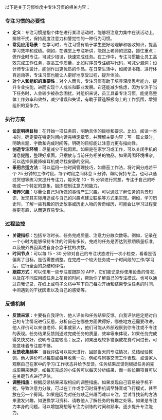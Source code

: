 以下是关于习惯维度中专注习惯的相关内容：

### 专注习惯的必要性

- **定义**：专注习惯是指个体在进行某项活动时，能够将注意力集中在该活动上，排除干扰，保持高度注意力和警觉性的一种行为习惯。
- **常见应用场景**：在学习时，专注习惯有助于学生更好地理解和吸收知识，提高学习效率和成绩。例如，在课堂上专注听讲，能跟上老师的思路，抓住重点；做作业时专注，可减少错误，快速完成任务。在工作中，专注习惯能让员工高效完成工作任务，提高工作质量，比如程序员专注编写代码，可减少漏洞；设计师专注设计，能创作出更优质的作品。在日常生活中，如阅读书籍、进行体育运动等，专注习惯也能让人更好地享受过程，提升体验。
- **对个人和组织的重要性**：对个人而言，专注习惯有助于培养深度思考能力，提升专业技能，进而实现个人成长和职业发展。它还能减少焦虑，因为专注于当下任务时，人会较少被杂念困扰。对组织来说，员工具备专注习惯，能提高整体工作效率和效益，减少错误和失误，有助于营造积极向上的工作氛围，增强组织的竞争力。

### 执行方案

- **设定明确目标**：在开始一项任务前，明确具体的目标和要求。比如，阅读一本书时，确定要在特定时间内读完特定章节，并理解主要内容；写一篇文章时，明确主题、字数和完成时间等。明确的目标能让注意力更有指向性。
- **创造专注环境**：尽量减少干扰因素。如果是在家学习或工作，可以关闭手机的消息提醒，整理好桌面，只摆放与当前任务相关的物品。如果周围环境嘈杂，可以选择佩戴降噪耳机或寻找安静的空间。
- **采用合适方法**：可以运用一些时间管理技巧，如番茄工作法，将时间分成若干个 25 分钟的工作时段，每个时段之间休息 5 分钟，帮助保持专注。也可以通过冥想等练习来提升专注力，每天花 10 - 15 分钟进行冥想，专注于自己的呼吸或一个特定的意象，锻炼控制注意力的能力。
- **培养兴趣**：尽量让自己对所做的事情产生兴趣。可以通过了解任务的背景知识、发现其实际用途或与自己的兴趣点建立联系等方式来实现。例如，学习历史时，了解一些有趣的历史故事或历史人物的传奇经历，可能会让学习过程变得更有趣，从而更容易专注。

### 过程监控

- **关键指标**：包括专注时长、任务完成质量、注意力分散次数等。例如，记录在一个小时内能够保持专注的时间有多长，完成的任务是否达到预期质量标准，以及被外界因素或自身杂念干扰的次数。
- **时间节点**：可以每 15 - 30 分钟对自己的专注状态进行一次小检查，看看是否偏离了目标，是否需要调整。在完成一个较大任务或一个时间段的工作/学习后，进行全面的总结和评估。
- **跟踪方式**：可以使用一些专注度跟踪的 APP，它们能记录你使用设备的情况，以及在不同应用或任务上花费的时间，帮助你了解自己的专注模式。也可以通过自我记录，在纸上或电子文档中写下自己每次开始和结束专注任务的时间、中间遇到的干扰因素以及自己的感受等。

### 反馈机制

- **反馈来源**：主要有自我评估、他人评价和任务结果反馈。自我评估是定期对自己的专注情况进行反思，分析自己在哪些方面做得好，哪些地方还需要改进。他人评价可以来自老师、同事或家人，他们可能从外部观察到你专注或不专注的表现。任务结果反馈则通过完成任务的质量、效率等来体现，如果任务完成得又快又好，说明专注度较高；反之，如果出现较多错误或花费时间过长，可能意味着专注度不够。
- **反馈收集频率**：自我评估可以每天进行，回顾当天的专注情况，总结经验教训。他人评价可以每周或每月收集一次，例如与同事交流工作表现，或请家人观察自己在家中的学习/工作状态并给予反馈。任务结果反馈则根据任务的完成周期来确定，如每天完成的小任务可以每天分析结果，而一些长期项目可以在关键节点进行评估。
- **调整措施**：根据反馈结果采取相应的调整措施。如果发现自己容易被手机干扰，导致注意力分散，可以在工作或学习时将手机调至静音或飞行模式，甚至放在另一个房间。如果是因为对任务缺乏兴趣而难以专注，尝试寻找新的方法来激发兴趣，如更换学习资料、请教他人了解任务的有趣之处等。如果是专注力本身的问题，可以增加冥想等专注力训练的时间和频率，逐步提升专注能力。
